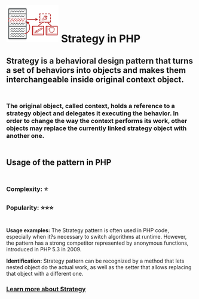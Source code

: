 # ![alt text](src/img/logo.png) Strategy in PHP

## **Strategy** is a behavioral design pattern that turns a set of behaviors into objects and makes them interchangeable inside original context object. <br /><br />

### The original object, called context, holds a reference to a strategy object and delegates it executing the behavior. In order to change the way the context performs its work, other objects may replace the currently linked strategy object with another one. <br /><br />

## **Usage of the pattern in PHP** <br /><br />

### **Complexity:** :star:
### **Popularity:** :star::star::star: <br /><br />

**Usage examples:** The Strategy pattern is often used in PHP code, especially when it?s necessary to switch algorithms at runtime. However, the pattern has a strong competitor represented by anonymous functions, introduced in PHP 5.3 in 2009.

**Identification:** Strategy pattern can be recognized by a method that lets nested object do the actual work, as well as the setter that allows replacing that object with a different one.

### [**Learn more about Strategy**](https://refactoring.guru/design-patterns/strategy)
